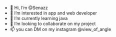 - 👋 Hi, I’m @Senazz
- 👀 I’m interested in app and web developer
- 🌱 I’m currently learning java
- 💞️ I’m looking to collaborate on my project
- 📫 you can DM on my instagram @view_of_angle

<!---
Senazz/Senazz is a ✨ special ✨ repository because its `README.md` (this file) appears on your GitHub profile.
You can click the Preview link to take a look at your changes.
--->
